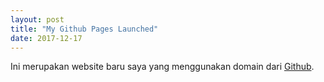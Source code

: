 ```yaml
---
layout: post
title: "My Github Pages Launched"
date: 2017-12-17
---
```


Ini merupakan website baru saya yang menggunakan domain dari [Github](http://github.com). 
